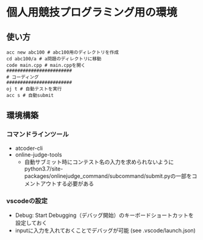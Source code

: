 # 個人用競技プログラミング用の環境
## 使い方
```
acc new abc100 # abc100用のディレクトリを作成
cd abc100/a # a問題のディレクトリに移動
code main.cpp # main.cppを開く
########################
# コーディング
########################
oj t # 自動テストを実行
acc s # 自動submit
```

## 環境構築
### コマンドラインツール
- atcoder-cli
- online-judge-tools
  - 自動サブミット時にコンテスト名の入力を求められないようにpython3.7/site-packages/onlinejudge_command/subcommand/submit.pyの一部をコメントアウトする必要がある
### vscodeの設定
- Debug: Start Debugging（デバッグ開始）のキーボードショートカットを設定しておく
- inputに入力を入れておくことでデバッグが可能 (see .vscode/launch.json)
